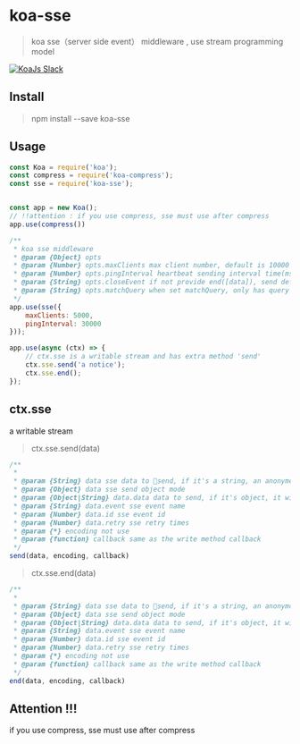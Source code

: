 koa-sse
===
> koa sse（server side event） middleware , use stream programming model

<a href="https://communityinviter.com/apps/koa-js/koajs" rel="KoaJs Slack Community">![KoaJs Slack](https://img.shields.io/badge/Koa.Js-Slack%20Channel-Slack.svg?longCache=true&style=for-the-badge)</a>

Install
---
> npm install --save koa-sse

Usage
---
```js
const Koa = require('koa');
const compress = require('koa-compress');
const sse = require('koa-sse');


const app = new Koa();
// !!attention : if you use compress, sse must use after compress 
app.use(compress())

/**
 * koa sse middleware
 * @param {Object} opts
 * @param {Number} opts.maxClients max client number, default is 10000
 * @param {Number} opts.pingInterval heartbeat sending interval time(ms), default 60s
 * @param {String} opts.closeEvent if not provide end([data]), send default close event to client, default event name is "close"
 * @param {String} opts.matchQuery when set matchQuery, only has query (whatever the value) , sse will create
 */
app.use(sse({
    maxClients: 5000,
    pingInterval: 30000
}));

app.use(async (ctx) => {
    // ctx.sse is a writable stream and has extra method 'send'
    ctx.sse.send('a notice');
    ctx.sse.end();
});
```

ctx.sse
---
a writable stream 
> ctx.sse.send(data)
```js
/**
 * 
 * @param {String} data sse data to send, if it's a string, an anonymous event will be sent.
 * @param {Object} data sse send object mode
 * @param {Object|String} data.data data to send, if it's object, it will be converted to json
 * @param {String} data.event sse event name
 * @param {Number} data.id sse event id
 * @param {Number} data.retry sse retry times
 * @param {*} encoding not use
 * @param {function} callback same as the write method callback
 */
send(data, encoding, callback)
```
>ctx.sse.end(data)
```js
/**
 * 
 * @param {String} data sse data to send, if it's a string, an anonymous event will be sent.
 * @param {Object} data sse send object mode
 * @param {Object|String} data.data data to send, if it's object, it will be converted to json
 * @param {String} data.event sse event name
 * @param {Number} data.id sse event id
 * @param {Number} data.retry sse retry times
 * @param {*} encoding not use
 * @param {function} callback same as the write method callback
 */
end(data, encoding, callback)
```

Attention !!!
------
if you use compress, sse must use after compress 
